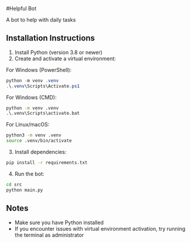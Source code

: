 #Helpful Bot

A bot to help with daily tasks

## Installation Instructions

1. Install Python (version 3.8 or newer)
2. Create and activate a virtual environment:

For Windows (PowerShell):
```powershell
python -m venv .venv
.\.venv\Scripts\Activate.ps1
```

For Windows (CMD):
```cmd
python -m venv .venv
.\.venv\Scripts\activate.bat
```

For Linux/macOS:
```bash
python3 -m venv .venv
source .venv/bin/activate
```

3. Install dependencies:
```bash
pip install -r requirements.txt
```

4. Run the bot:
```bash
cd src
python main.py
```

## Notes
- Make sure you have Python installed
- If you encounter issues with virtual environment activation, try running the terminal as administrator
